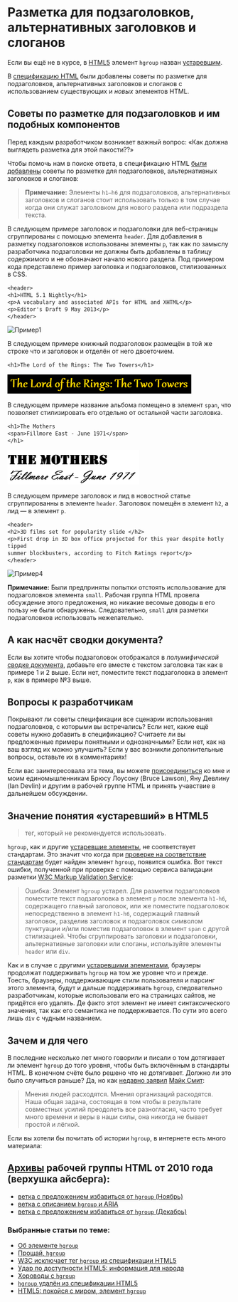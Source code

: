 # Разметка для подзаголовков, альтернативных заголовков и слоганов

Если вы ещё не в курсе, в [HTML5][2] элемент `hgroup` назван [устаревшим][1]. 

В [спецификацию HTML][3] были добавлены советы по разметке для подзаголовков, 
альтернативных заголовков и слоганов с использованием существующих и *новых* 
элементов HTML.

## Советы по разметке для подзаголовков и им подобных компонентов

Перед каждым разработчиком возникает важный вопрос: «Как должна выглядеть 
разметка для этой пакости??»

Чтобы помочь нам в поиске ответа, в спецификацию HTML [были добавлены][4] советы 
по разметке для подзаголовков, альтернативных заголовков и слоганов:

> **Примечание:** Элементы `h1–h6` для подзаголовков, альтернативных заголовков 
и слоганов стоит использовать только в том случае когда они служат заголовком 
для нового раздела или подраздела текста. 

В следующем примере заголовок и подзаголовки для веб-страницы сгруппированы с 
помощью элемента `header`. Для добавления в разметку подзаголовков использованы 
элементы `p`, так как по замыслу разработчика подзаголовки не должны быть 
добавлены в таблицу содержимого и не обозначают начало нового раздела. Под 
примером кода представлено пример заголовка и подзаголовков, стилизованных в CSS.

    <header>
    <h1>HTML 5.1 Nightly</h1>
    <p>A vocabulary and associated APIs for HTML and XHTML</p>
    <p>Editor's Draft 9 May 2013</p>
    </header>

![Пример1][Заголовок «HTML 5.1 Nightly», шрифт без засечек голубого цвета. Подзаголовок №1: «A vocabulary and associated APIs for HTML and XHTML» в новой строке, тот же стиль с меньшим кеглем. Подзаголовок №2: «Editor's Draft 9 May 2013» в новой строке, тот же стиль и кегль что и у заголовка №1]

В следующем примере книжный подзаголовок размещён в той же строке что и 
заголовок и отделён от него двоеточием.

    <h1>The Lord of the Rings: The Two Towers</h1>

![Пример2][Заголовок и подзаголовок:«The Lord of the Rings: The Two Towers», шрифт с засечками в готическом стиле золотистого цвета на чёрном фоне]

В следующем примере название альбома помещено в элемент `span`, что позволяет 
стилизировать его отдельно от остальной части заголовка.

    <h1>The Mothers 
    <span>Fillmore East - June 1971</span> 
    </h1>

![Пример3][Строка №1: «The Mothers», жирный трафаретный шрифт. Строка №2: «Fillmore East - June 1971», плавный рукописный шрифт]

В следующем примере заголовок и лид в новостной статье сгруппированны в элементе 
`header`. Заголовок помещён в элемент `h2`, а лид — в элемент `p`. 

    <header>
    <h2>3D films set for popularity slide </h2>
    <p>First drop in 3D box office projected for this year despite hotly tipped 
    summer blockbusters, according to Fitch Ratings report</p>
    </header>

![Пример4][Заголовок: «3D films set for popularity slide», большой жирный темно-синий шрифт с засечками. Абзац: «First drop in 3D box office projected for this year despite hotly tipped summer blockbusters, according to Fitch Ratings report», тёмно-серый шрифт без засечек меньшего размера.]

**Примечание:** Были предприняты попытки отстоять использование для 
подзаголовков элемента `small`. Рабочая группа HTML провела обсуждение этого 
предложения, но никакие весомые доводы в его пользу не были обнаружены. 
Следовательно, `small` для разметки подзаголовков использовать нежелательно. 

## А как насчёт сводки документа?

Если вы хотите чтобы подзаголовок отображался в *полумифической* [сводке 
документа][8], добавьте его вместе с текстом заголовка так как в примере 1 и 2 
выше. Если нет, поместите текст подзаголовка в элемент `p`, как в примере №3 
выше. 

## Вопросы к разработчикам

Покрывают ли советы спецификации все сценарии использования подзаголовков, с 
которыми вы встречались? Если нет, какие ещё советы нужно добавить в 
спецификацию? Считаете ли вы предложенные примеры понятными и однозначными? Если 
нет, как на ваш взгляд их можно улучшить? Если у вас возникли дополнительные 
вопросы, оставьте их в комментариях!

Если вас заинтересовала эта тема, вы можете [присоединиться][9] ко мне и моим 
единомышленникам Брюсу Лоусону (Bruce Lawson), Яну Девлину (Ian Devlin) и другим 
в рабочей группе HTML и принять учавствие в дальнейшем обсуждении.

## Значение понятия «устаревший» в HTML5

> тег, который не рекомендуется использовать.

`hgroup`, как и другие [устаревшие элементы][10], не соответствует стандартам. 
Это значит что когда при [проверке на соответствие стандартам][11] будет найден 
элемент `hgroup`, появится ошибка. Вот текст ошибки, полученной при проверке с 
помощью сервиса валидации разметки [W3C Markup Validation Service][12]:

> Ошибка: Элемент `hgroup` устарел. Для разметки подзаголовков поместите текст 
подзаголовка в элемент `p` после элемента `h1-h6`, содержащего главный заголовок, 
или же поместите подзаголовок непосредственно в элемент `h1-h6`, содержащий 
главный заголовок, разделив заголовок и подзаголовок символом пунктуации и/или 
поместив подзаголовок в элемент `span` с другой стилизацией. Чтобы сгруппировать 
заголовки и подзаголовки, альтернативные заголовки или слоганы, используйте 
элементы `header` или `div`.

Как и в случае с другими [устаревшими элементами][13], браузеры продолжат 
поддерживать `hgroup` на том же уровне что и прежде. Тоесть, браузеры, 
поддерживающие стили пользователя и парсинг этого элемента, будут и дальше 
поддерживать `hgroup`, следовательно разработчикам, которые использовали его на 
страницах сайтов, не придётся его удалять. Де факто этот элемент не имеет 
синтаксического значения, так как его семантика не поддерживается. По сути это 
всего лишь `div` с чудным названием.

## Зачем и для чего

В последние несколько лет много говорили и писали о том дотягивает ли элемент 
`hgroup` до того уровня, чтобы быть включённым в стандарты HTML. В конечном 
счёте было решено что не дотягивает. Должно ли это было случиться раньше? Да, но 
как [недавно заявил][15] [Майк Смит][14]:

> Мнения людей расходятся. Мнения организаций расходятся. Наша общая задача, 
состоящая в том чтобы в результате совместных усилий преодолеть все разногласия, 
часто требует много времени и веры в наши силы, она никогда не бывает простой и 
лёгкой.

Если вы хотели бы почитать об истории `hgroup`, в интернете есть много материала:

## [Архивы][16] рабочей группы HTML от 2010 года (верхушка айсберга):

* [ветка с предложением избавиться от `hgroup` (Ноябрь)][17]
* [ветка с описанием `hgroup` и ARIA][18]
* [ветка с предложением избавиться от `hgroup` (Декабрь)][19]

### Выбранные статьи по теме:

* [Об элементе `hgroup`][20]
* [Прощай, `hgroup`][21]
* [W3C исключает тег `hgroup` из спецификации HTML5][22]
* [Удар по доступности HTML5: информация для народа][23]
* [Хороводы с `hgroup`][24]
* [`hgroup` удалён из спецификации HTML5][25]
* [HTML5: покойся с миром, элемент `hgroup`][26]

[1]: #what-being-obsolete-in-html5-means
[2]: http://www.w3.org/html/wg/drafts/html/master/Overview.html
[3]: http://www.w3.org/html/wg/drafts/html/master/common-idioms.html#sub-head
[4]: http://www.w3.org/html/wg/drafts/html/master/common-idioms.html#sub-head
[5]: https://github.com/twitter/bootstrap/issues/7482
[6]: http://lists.w3.org/Archives/Public/public-html/2013Apr/thread.html#msg2
[7]: http://www.w3.org/html/wg/
[8]: http://www.w3.org/html/wg/drafts/html/master/sections.html#outlines
[9]: http://www.w3.org/html/wg/#join
[10]: http://www.w3.org/html/wg/drafts/html/CR/obsolete.html#non-conforming-features
[11]: http://validator.w3.org/nu/
[12]: http://validator.w3.org/
[13]: http://www.w3.org/html/wg/drafts/html/master/obsolete.html#non-conforming-features
[14]: http://people.w3.org/mike//
[15]: http://www.w3.org/QA/2013/04/getting_agreements_is_hard_som.html
[16]: http://lists.w3.org/Archives/Public/public-html/
[17]: http://lists.w3.org/Archives/Public/public-html/2010Nov/thread.html#msg396
[18]: http://lists.w3.org/Archives/Public/public-html/2010Nov/thread.html#msg325
[19]: http://lists.w3.org/Archives/Public/public-html/2010Dec/thread.html#msg0
[20]: http://www.brucelawson.co.uk/2010/on-the-hgroup-element/
[21]: http://www.brucelawson.co.uk/2013/farewell-hgroup/
[22]: http://www.webmonkey.com/2013/04/w3c-drops-hgroup-tag-from-html5-spec/
[23]: http://blog.paciellogroup.com/2012/04/html5-accessibility-chops-data-for-the-masses/
[24]: http://html5doctor.com/the-hgroup-hokey-cokey/
[25]: http://www.iandevlin.com/blog/2013/04/html5/hgroup-removed-from-the-html5-specification
[26]: http://www.sitepoint.com/html5-hgroup-element-dropped/

[Заголовок «HTML 5.1 Nightly», шрифт без засечек голубого цвета. Подзаголовок №1: «A vocabulary and associated APIs for HTML and XHTML» в новой строке, тот же стиль с меньшим кеглем. Подзаголовок №2: «Editor's Draft 9 May 2013» в новой строке, тот же стиль и кегль что и у заголовка №1]: img/htmlheading.png
[Заголовок и подзаголовок:«The Lord of the Rings: The Two Towers», шрифт с засечками в готическом стиле золотистого цвета на чёрном фоне]: img/lotr.PNG
[Строка №1: «The Mothers», жирный трафаретный шрифт. Строка №2: «Fillmore East - June 1971», плавный рукописный шрифт]: img/heading.PNG
[Заголовок: «3D films set for popularity slide», большой жирный темно-синий шрифт с засечками. Абзац: «First drop in 3D box office projected for this year despite hotly tipped summer blockbusters, according to Fitch Ratings report», тёмно-серый шрифт без засечек меньшего размера.]: img/title-tagline.PNG